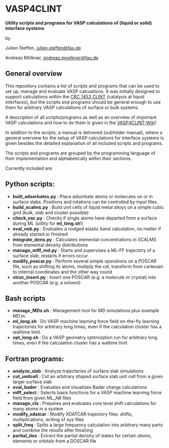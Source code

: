 # VASP4CLINT
**Utility scripts and programs for VASP calculations of (liquid or solid) interface systems**

by

Julien Steffen, julien.steffen@fau.de

Andreas Mölkner, andreas.moelkner@fau.de

## General overview

This repository contains a list of scripts and programs that can be used to set up, manage and evaluate VASP
calcuations. It was initially designed to support calculations within the [CRC 1453 CLINT](https://www.sfb1452.research.fau.eu/) (catalysis at liquid
interfaces), but the scripts and programs should be general enough to use them for arbitrary VASP calculations
of surface or bulk systems.

A description of all scripts/programs as well as an overview of important VASP calculations and how to do them is given in the [VASP4CLINT-Wiki](https://github.com/Trebonius91/VASP4CLINT/wiki)!

In addition to the scripts, a manual is delivered (subfolder manual), where a general overview for the setup
of VASP calculations for interface systems is given besides the detailed explanation of all included scripts and programs.

The scripts and programs are grouped by the programming language of their implementation and alphabetically within their sections.

Currently included are:

## Python scripts:

 - **built_adsorbates.py** : Place adsorbate atoms or molecules on or in surface slabs. Positions and rotations can be controlled by input files.
 - **build_scalms.py** :  Build unit cells of liquid metal alloys on a simple cubic grid (bulk, slab and cluster possible)
 - **check_vac.py** : Checks if single atoms have departed from a surface during ML (utility for **ml_long.sh**!)
 - **eval_neb.py** : Evaluates a nudged elastic band calculation, no matter if already started or finished
 - **integrate_dens.py** : Calculates elemental concentrations in SCALMS from elemental density distributions
 - **manage_mlff_md.py** : Starts and supervises a ML-FF trajectory of a surface slab, restarts if errors occur
 - **modify_poscar.py** : Perform several simple operations on a POSCAR file, such as shifting its atoms, multiply the cel, transform from cartesian to internal coordinates and the other way round
 - **struc_insert.py** : Insert one POSCAR (e.g. a molecule or crystal) into another POSCAR (e.g. a solvent)

## Bash scripts

 - **manage_MDs.sh** : Management-tool for MD simulations plus example MD.in. 
 - **ml_long.sh** : Do VASP machine learning force field on-the-fly learning trajectories for arbitrary long times, even if the calculation cluster has a walltime limit.
 - **opt_long.sh** : Do a VASP geometry optimization run for arbitrary long times, even if the calculation cluster has a wallime limit

## Fortran programs:

 - **analyze_slab** : Analyze trajectories of surface slab simulations
 - **cut_unitcell** : Cut an arbitrary shaped surface slab unit cell from a given larger surface slab
 - **eval_bader** : Evaluates and visualizes Bader charge calculations
 - **mlff_select** : Selects basis functions for a VASP machine learning force field from given ML_AB files
 - **manage_cls** : Prepares and evaluates core level shift calculations for many atoms in a system
 - **modify_xdatcar** : Modify XDATCAR trajectory files: shifts, multiplications, writing of xyz files
 - **split_freq** : Splits a large frequency calculation into arbitrary many parts and combine the results after finishing
 - **partial_dos** : Extract the partial density of states for certain atoms, elements or orbitals from a DOSCAR file
  
